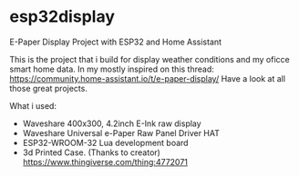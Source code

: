 # esp32display
E-Paper Display Project with ESP32 and Home Assistant

This is the project that i build for display weather conditions and my oficce smart home data.
In my mostly inspired on this thread: https://community.home-assistant.io/t/e-paper-display/
Have a look at all those great projects.


What i used:

- Waveshare 400x300, 4.2inch E-Ink raw display
- Waveshare Universal e-Paper Raw Panel Driver HAT
- ESP32-WROOM-32 Lua development board
- 3d Printed Case. (Thanks to creator)
  https://www.thingiverse.com/thing:4772071 
